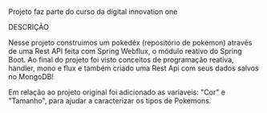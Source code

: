 Projeto faz parte do curso da digital innovation one

DESCRIÇÃO

Nesse projeto construimos um pokedéx (repositório de pokemon) através de uma Rest API feita com Spring Webflux, 
o módulo reativo do Spring Boot. 
Ao final do projeto foi visto conceitos de programação reativa, handler, mono e flux e também criado uma Rest Api com seus dados 
salvos no MongoDB!

Em relação ao  projeto original foi adicionado as variaveis:
"Cor" e "Tamanho", para ajudar a caracterizar os tipos de Pokemons.
